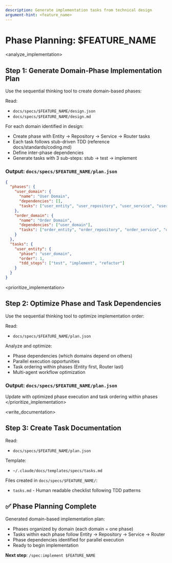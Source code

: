 ```yaml
---
description: Generate implementation tasks from technical design
argument-hint: <feature_name>
---
```


# Phase Planning: $FEATURE_NAME

<analyze_implementation>
## Step 1: Generate Domain-Phase Implementation Plan

<subagent name="architect">
Use the sequential thinking tool to create domain-based phases:

Read:
- `docs/specs/$FEATURE_NAME/design.json`
- `docs/specs/$FEATURE_NAME/design.md`

For each domain identified in design:
- Create phase with Entity → Repository → Service → Router tasks
- Each task follows stub-driven TDD (reference docs/standards/coding.md)
- Define inter-phase dependencies
- Generate tasks with 3 sub-steps: stub → test → implement

### Output: `docs/specs/$FEATURE_NAME/plan.json`
```json
{
  "phases": {
    "user_domain": {
      "name": "User Domain",
      "dependencies": [],
      "tasks": ["user_entity", "user_repository", "user_service", "user_router"]
    },
    "order_domain": {
      "name": "Order Domain",
      "dependencies": ["user_domain"],
      "tasks": ["order_entity", "order_repository", "order_service", "order_router"]
    }
  },
  "tasks": {
    "user_entity": {
      "phase": "user_domain",
      "order": 1,
      "tdd_steps": ["test", "implement", "refactor"]
    }
  }
}
```
</subagent>
</analyze_implementation>


<prioritize_implementation>
## Step 2: Optimize Phase and Task Dependencies

<subagent name="product">
Use the sequential thinking tool to optimize implementation order:

Read:
- `docs/specs/$FEATURE_NAME/plan.json`

Analyze and optimize:
- Phase dependencies (which domains depend on others)
- Parallel execution opportunities
- Task ordering within phases (Entity first, Router last)
- Multi-agent workflow optimization

### Output: `docs/specs/$FEATURE_NAME/plan.json`

Update with optimized phase execution and task ordering within phases
</subagent>
</prioritize_implementation>

<write_documentation>
## Step 3: Create Task Documentation

<subagent name="scaffold">

Read:
- `docs/specs/$FEATURE_NAME/plan.json`

Template:
- `~/.claude/docs/templates/specs/tasks.md`

Files created in `docs/specs/$FEATURE_NAME/`:
- `tasks.md` - Human readable checklist following TDD patterns

</subagent>
</write_documentation>

## ✅ Phase Planning Complete

Generated domain-based implementation plan:
- Phases organized by domain (each domain = one phase)
- Tasks within each phase follow Entity → Repository → Service → Router
- Phase dependencies identified for parallel execution
- Ready to begin implementation

**Next step**: `/spec:implement $FEATURE_NAME`
